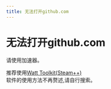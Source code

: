 ```yaml
---
title: 无法打开github.com
---
```

# 无法打开github.com
请使用加速器。

推荐使用[Watt Toolkit(Steam++)](https://steampp.net/download)<br>
软件的使用方法不再赘述,请自行搜索。